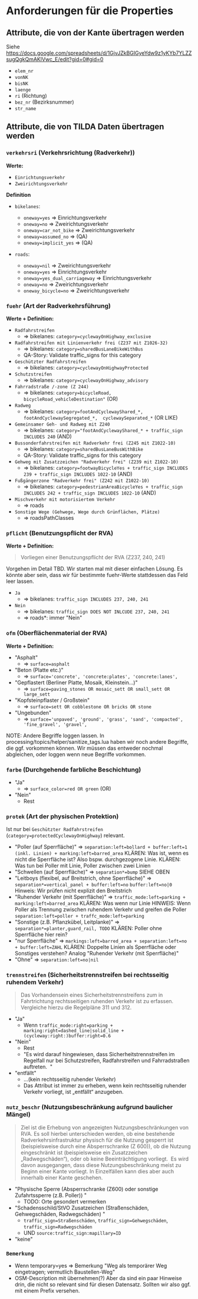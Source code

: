 # Anforderungen für die Properties

## Attribute, die von der Kante übertragen werden

Siehe https://docs.google.com/spreadsheets/d/1GjvJZkBGIGyeYdw9z1yKYb7YLZZsugQgkQmAKlVwc_E/edit?gid=0#gid=0
- `elem_nr`
- `vonNK`
- `bisNK`
- `laenge`
- `ri` (Richtung)
- `bez_nr` (Bezirksnummer)
- `str_name`

## Attribute, die von TILDA Daten übertragen werden

### `verkehrsri` (Verkehrsrichtung (Radverkehr))

**Werte:**
- `Einrichtungsverkehr`
- `Zweirichtungsverkehr`

**Definition**
- `bikelanes`:
  - `oneway=yes` => Einrichtungsverkehr
  - `oneway=no` => Zweirichtungsverkehr
  - `oneway=car_not_bike` => Zweirichtungsverkehr
  - `oneway=assumed_no` => (QA)
  - `oneway=implicit_yes` => (QA)

- `roads`:
  - `oneway=nil` => Zweirichtungsverkehr
  - `oneway=yes` => Einrichtungsverkehr
  - `oneway=yes_dual_carriageway` => Einrichtungsverkehr
  - `oneway=no` => Zweirichtungsverkehr
  - `oneway_bicycle=no` => Zweirichtungsverkehr

### `fuehr` (Art der Radverkehrsführung)

**Werte + Definition:**

- `Radfahrstreifen`
  - => bikelanes: `category=cyclewayOnHighway_exclusive`
- `Radfahrstreifen mit Linienverkehr frei (Z237 mit Z1026-32)`
  - => bikelanes: `category=sharedBusLaneBikeWithBus`
  - QA-Story: Validate traffic_signs for this category
- `Geschützter Radfahrstreifen`
  - => bikelanes: `category=cyclewayOnHighwayProtected`
- `Schutzstreifen`
  - => bikelanes: `category=cyclewayOnHighway_advisory`
- `Fahrradstraße /-zone (Z 244)`
  - => bikelanes: `category=bicycleRoad,  bicycleRoad_vehicleDestination"` (OR)
- `Radweg`
  - => bikelanes: `category=footAndCyclewayShared_*,  footAndCyclewaySegregated_*,  cyclewaySeparated_*` (OR LIKE)
- `Gemeinsamer Geh- und Radweg mit Z240`
  - => bikelanes: `category="footAndCyclewayShared_* + traffic_sign INCLUDES 240` (AND)
- `Bussonderfahrstreifen mit Radverkehr frei (Z245 mit Z1022-10)`
  - => bikelanes: `category=sharedBusLaneBusWithBike`
  - QA-Story: Validate traffic_signs for this category
- `Gehweg mit Zusatzzeichen "Radverkehr frei" (Z239 mit Z1022-10)`
  - => bikelanes: `category=footwayBicycleYes + traffic_sign INCLUDES 239 + traffic_sign INCLUDES 1022-10` (AND)
- `Fußgängerzone "Radverkehr frei" (Z242 mit Z1022-10)`
  - => bikelanes: `category=pedestrianAreaBicycleYes + traffic_sign INCLUDES 242 + traffic_sign INCLUDES 1022-10` (AND)
- `Mischverkehr mit motorisiertem Verkehr`
  - => roads
- `Sonstige Wege (Gehwege, Wege durch Grünflächen, Plätze)`
  - => roadsPathClasses

### `pflicht` (Benutzungspflicht der RVA)

**Werte + Definition:**

> Vorliegen einer Benutzungspflicht der RVA (Z237, 240, 241)

Vorgehen im Detail TBD. Wir starten mal mit dieser einfachen Lösung. Es könnte aber sein, dass wir für bestimmte fuehr-Werte stattdessen das Feld leer lassen.

- `Ja`
  - => bikelanes: `traffic_sign INCLUDES 237, 240, 241`
- `Nein`
  - => bikelanes: `traffic_sign DOES NOT INLCUDE 237, 240, 241`
  - => roads*: immer "Nein"

### `ofm` (Oberflächenmaterial der RVA)

**Werte + Definition:**

- "Asphalt"
  - => `surface=asphalt`
- "Beton (Platte etc.)"
  - => `surface='concrete', 'concrete:plates', 'concrete:lanes',`
- "Gepflastert (Berliner Platte, Mosaik, Kleinstein...)"
  - => `surface=paving_stones OR mosaic_sett OR small_sett OR large_sett`
- "Kopfsteinpflaster / Großstein"
  - => `surface=sett OR cobblestone OR bricks OR stone`
- "Ungebunden"
  - => `surface='unpaved', 'ground', 'grass', 'sand', 'compacted', 'fine_gravel', 'gravel',`

NOTE: Andere Begriffe loggen lassen.
In processing/topics/helper/sanitize_tags.lua haben wir noch andere Begriffe, die ggf. vorkommen können.
Wir müssen das entweder nochmal abgleichen, oder loggen wenn neue Begriffe vorkommen.

### `farbe` (Durchgehende farbliche Beschichtung)

- "Ja"
  - => `surface_color=red OR green` (OR)
- "Nein"
  - Rest

### `protek` (Art der physischen Protektion)

Ist nur bei `Geschützter Radfahrstreifen` (`category=protectedCyclewayOnHighway`) relevant.

- "Poller (auf Sperrfläche)"
  => `separation:left=bollard + buffer:left=1 (inkl. Linien) + marking:left=barred_area`
    KLÄREN: Was ist, wenn es nicht die Sperrfläche ist? Also bspw. durchgezogene Linie.
    KLÄREN: Was tun bei Poller mit Linie, Poller zwischen zwei Linien
- "Schwellen (auf Sperrfläche)"
  => `separation*=bump`
    SIEHE OBEN
- "Leitboys (flexibel, auf Breitstrich, ohne Sperrfläche)"
  => `separation*=vertical_panel + buffer:left=no`
    `buffer:left=no|0`
    Hinweis: Wir prüfen nicht explizit den Breitstrich
- "Ruhender Verkehr (mit Sperrfläche)"
  => `traffic_mode:left=parking + marking:left=barred_area`
    KLÄREN: Was wenn nur Linie
    HINWEIS: Wenn Poller als Trennung zwischen ruhendem Verkehr und greifen die Poller
      `separation:left=poller + traffc_mode:left=parking`
- "Sonstige (z.B. Pflanzkübel, Leitplanke)"
  => `separation*=planter,guard_rail, TODO`
    KLÄREN: Poller ohne Sperrfläche hier rein?
- "nur Sperrfläche"
  => `markings:left=barred_area + separation:left=no + buffer:left=ZAHL`
    KLÄREN: Doppelte Linien als Sperrfläche oder Sonstiges verstehen? Analog "Ruhender Verkehr (mit Sperrfläche)"
- "Ohne"
  => `separation:left=no|nil`


### `trennstreifen` (Sicherheitstrennstreifen bei rechtsseitig ruhendem Verkehr)

>Das Vorhandensein eines Sicherheitstrennstreifens zum in Fahrtrichtung rechtsseitigen ruhenden Verkehr ist zu erfassen. Vergleiche hierzu die Regelpläne 311 und 312.  

- "Ja"
  - Wenn `traffic_mode:right=parking + marking:right=dashed_line|solid_line + (cycleway:right:)buffer:right=0.6`
- "Nein"
  - Rest
  - "Es wird darauf hingewiesen, dass Sicherheitstrennstreifen im Regelfall nur bei Schutzstreifen, Radfahrstreifen und Fahrradstraßen auftreten. 	"
- "entfällt"
  - …(kein rechtsseitig ruhender Verkehr) 
  - Das Attribut ist immer zu erheben, wenn kein rechtsseitig ruhender Verkehr vorliegt, ist „entfällt“ anzugeben. 

### `nutz_beschr` (Nutzungsbeschränkung aufgrund baulicher Mängel)

> Ziel ist die Erhebung von angezeigten Nutzungsbeschränkungen von RVA. Es soll hierbei unterschieden werden, ob eine bestehende Radverkehrsinfrastruktur physisch für die Nutzung gesperrt ist (beispielsweise durch eine Absperrschranke (Z 600)), ob die Nutzung eingeschränkt ist (beispielsweise ein Zusatzzeichen „Radwegschäden“), oder ob keine Beeinträchtigung vorliegt. 
> Es wird davon ausgegangen, dass diese Nutzungsbeschränkung meist zu Beginn einer Kante vorliegt. In Einzelfällen kann dies aber auch innerhalb einer Kante geschehen. 

- "Physische Sperre (Absperrschranke (Z600) oder sonstige Zufahrtssperre (z.B. Poller)) "
  - TODO: Orte gesondert vermerken
- "Schadensschild/StVO Zusatzeichen (Straßenschäden, Gehwegschäden, Radwegschäden) "
  - `traffic_sign=Straßenschäden`, `traffic_sign=Gehwegschäden`, `traffic_sign=Radwegschäden`
  - UND `source:traffic_sign:mapillary=ID`
- "keine"

### `Bemerkung`

- Wenn temporary=yes => Bemerkung "Weg als temporärer Weg eingetragen; vermutlich Baustellen-Weg"
- OSM-Description mit übernehmen(?) Aber da sind ein paar Hinweise drin, die nicht so relevant sind für diesen Datensatz. Sollten wir also ggf. mit einem Prefix versehen.
